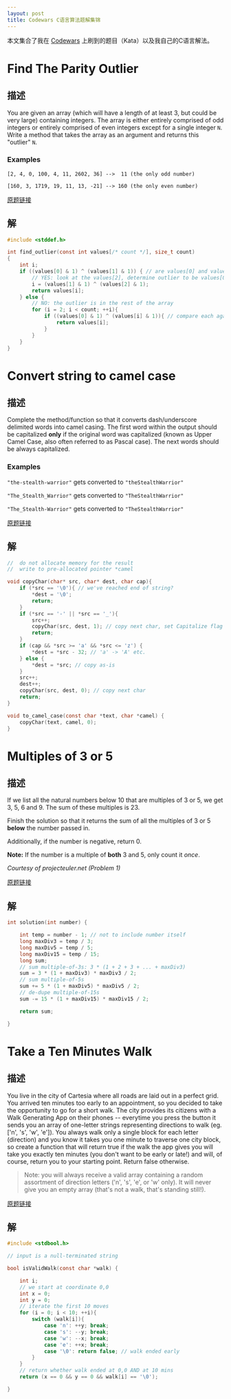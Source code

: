 ```yaml
---
layout: post
title: Codewars C语言算法题解集锦
---
```


本文集合了我在 [Codewars](https://www.codewars.com/dashboard) 上刷到的题目（Kata）以及我自己的C语言解法。

# Find The Parity Outlier

## 描述

You are given an array (which will have a length of at least 3, but could be very large) containing integers. The array is either entirely comprised of odd integers or entirely comprised of even integers except for a single integer `N`. Write a method that takes the array as an argument and returns this "outlier" `N`.

### Examples

```
[2, 4, 0, 100, 4, 11, 2602, 36] -->  11 (the only odd number)

[160, 3, 1719, 19, 11, 13, -21] --> 160 (the only even number)
```

[原题链接](https://www.codewars.com/kata/5526fc09a1bbd946250002dc)

## 解

```c
#include <stddef.h>

int find_outlier(const int values[/* count */], size_t count)
{
    int i;
    if ((values[0] & 1) ^ (values[1] & 1)) { // are values[0] and values[1] of different parity?
        // YES: look at the values[2], determine outlier to be values[0] or values[1]
        i = (values[1] & 1) ^ (values[2] & 1);
        return values[i];
    } else {
        // NO: the outlier is in the rest of the array
        for (i = 2; i < count; ++i){
            if ((values[0] & 1) ^ (values[i] & 1)){ // compare each against values[0]
                return values[i];
            }
        }
    }
}
```

# Convert string to camel case

## 描述

Complete the method/function so that it converts dash/underscore delimited words into camel casing. The first word within the output should be capitalized **only** if the original word was capitalized (known as Upper Camel Case, also often referred to as Pascal case). The next words should be always capitalized.

### Examples

`"the-stealth-warrior"` gets converted to `"theStealthWarrior"`

`"The_Stealth_Warrior"` gets converted to `"TheStealthWarrior"`

`"The_Stealth-Warrior"` gets converted to `"TheStealthWarrior"`

[原题链接](https://www.codewars.com/kata/517abf86da9663f1d2000003)

## 解

```c
//  do not allocate memory for the result
//  write to pre-allocated pointer *camel

void copyChar(char* src, char* dest, char cap){
    if (*src == '\0'){ // we've reached end of string?
        *dest = '\0';
        return;
    }
    if (*src == '-' || *src == '_'){
        src++;
        copyChar(src, dest, 1); // copy next char, set Capitalize flag
        return;
    }
    if (cap && *src >= 'a' && *src <= 'z') {
        *dest = *src - 32; // 'a' -> 'A' etc.
    } else {
        *dest = *src; // copy as-is
    }
    src++;
    dest++;
    copyChar(src, dest, 0); // copy next char
    return;
}

void to_camel_case(const char *text, char *camel) {
    copyChar(text, camel, 0);
}
```

# Multiples of 3 or 5

## 描述

If we list all the natural numbers below 10 that are multiples of 3 or 5, we get 3, 5, 6 and 9. The sum of these multiples is 23.

Finish the solution so that it returns the sum of all the multiples of 3 or 5 **below** the number passed in.

Additionally, if the number is negative, return 0.

**Note:** If the number is a multiple of **both** 3 and 5, only count it *once*.

*Courtesy of projecteuler.net (Problem 1)*

[原题链接](https://www.codewars.com/kata/514b92a657cdc65150000006)

## 解

```c
int solution(int number) {

    int temp = number - 1; // not to include number itself
    long maxDiv3 = temp / 3;
    long maxDiv5 = temp / 5;
    long maxDiv15 = temp / 15;
    long sum;
    // sum multiple-of-3s: 3 * (1 + 2 + 3 + ... + maxDiv3)
    sum = 3 * (1 + maxDiv3) * maxDiv3 / 2;
    // sum multiple-of-5s
    sum += 5 * (1 + maxDiv5) * maxDiv5 / 2;
    // de-dupe multiple-of-15s
    sum -= 15 * (1 + maxDiv15) * maxDiv15 / 2;

    return sum;

}
```

# Take a Ten Minutes Walk

## 描述

You live in the city of Cartesia where all roads are laid out in a perfect grid. You arrived ten minutes too early to an appointment, so you decided to take the opportunity to go for a short walk. The city provides its citizens with a Walk Generating App on their phones -- everytime you press the button it sends you an array of one-letter strings representing directions to walk (eg. ['n', 's', 'w', 'e']). You always walk only a single block for each letter (direction) and you know it takes you one minute to traverse one city block, so create a function that will return true if the walk the app gives you will take you exactly ten minutes (you don't want to be early or late!) and will, of course, return you to your starting point. Return false otherwise.

> Note: you will always receive a valid array containing a random assortment of direction letters ('n', 's', 'e', or 'w' only). It will never give you an empty array (that's not a walk, that's standing still!).

[原题链接](https://www.codewars.com/kata/54da539698b8a2ad76000228)

## 解

```c
#include <stdbool.h>

// input is a null-terminated string

bool isValidWalk(const char *walk) {

    int i;
    // we start at coordinate 0,0
    int x = 0;
    int y = 0;
    // iterate the first 10 moves
    for (i = 0; i < 10; ++i){
        switch (walk[i]){
            case 'n': ++y; break;
            case 's': --y; break;
            case 'w': --x; break;
            case 'e': ++x; break;
            case '\0': return false; // walk ended early
        }
    }
    // return whether walk ended at 0,0 AND at 10 mins
    return (x == 0 && y == 0 && walk[i] == '\0');

}
```
